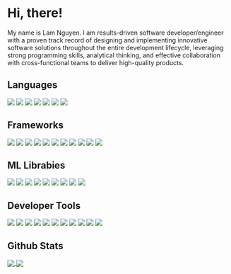 # Hi, there!
My name is Lam Nguyen. I am results-driven software developer/engineer with a proven track record of designing and implementing innovative software solutions throughout the entire development lifecycle, leveraging strong programming skills, analytical thinking, and effective collaboration with cross-functional teams to deliver high-quality products.

## Languages
![](https://img.shields.io/badge/Python-informational?style=flat&logo=python&logoColor=ffffff&color=5a2970)
![](https://img.shields.io/badge/Java-informational?style=flat&logo=openjdk&logoColor=ffffff&color=5a2970)
![](https://img.shields.io/badge/CSharp-informational?style=flat&logo=csharp&logoColor=ffffff&color=5a2970)
![](https://img.shields.io/badge/JavaScript-informational?style=flat&logo=javascript&logoColor=ffffff&color=5a2970)
![](https://img.shields.io/badge/TypeScript-informational?style=flat&logo=typescript&logoColor=ffffff&color=5a2970)
![](https://img.shields.io/badge/HTML-informational?style=flat&logo=html5&logoColor=ffffff&color=5a2970)
![](https://img.shields.io/badge/CSS-informational?style=flat&logo=css3&logoColor=ffffff&color=5a2970)

## Frameworks
![](https://img.shields.io/badge/React.js-informational?style=flat&logo=react&logoColor=ffffff&color=5a2970)
![](https://img.shields.io/badge/Next.js-informational?style=flat&logo=next.js&logoColor=ffffff&color=5a2970)
![](https://img.shields.io/badge/Express.js-informational?style=flat&logo=express&logoColor=ffffff&color=5a2970)
![](https://img.shields.io/badge/GraphQL-informational?style=flat&logo=graphql&logoColor=ffffff&color=5a2970)
![](https://img.shields.io/badge/.NET-informational?style=flat&logo=.net&logoColor=ffffff&color=5a2970)
![](https://img.shields.io/badge/Flask-informational?style=flat&logo=flask&logoColor=ffffff&color=5a2970)
![](https://img.shields.io/badge/FastAPI-informational?style=flat&logo=fastapi&logoColor=ffffff&color=5a2970)
![](https://img.shields.io/badge/Django-informational?style=flat&logo=django&logoColor=ffffff&color=5a2970)
![](https://img.shields.io/badge/TailwindCSS-informational?style=flat&logo=tailwindcss&logoColor=ffffff&color=5a2970)
![](https://img.shields.io/badge/ShadcnUI-informational?style=flat&logo=shadcnui&logoColor=ffffff&color=5a2970)
![](https://img.shields.io/badge/MUI-informational?style=flat&logo=mui&logoColor=ffffff&color=5a2970)

## ML Librabies
![](https://img.shields.io/badge/Numpy-informational?style=flat&logo=numpy&logoColor=ffffff&color=5a2970)
![](https://img.shields.io/badge/Pandas-informational?style=flat&logo=pandas&logoColor=ffffff&color=5a2970)
![](https://img.shields.io/badge/Streamlit-informational?style=flat&logo=streamlit&logoColor=ffffff&color=5a2970)
![](https://img.shields.io/badge/ScikitLearn-informational?style=flat&logo=scikitlearn&logoColor=ffffff&color=5a2970)
![](https://img.shields.io/badge/TensorFlow-informational?style=flat&logo=tensorflow&logoColor=ffffff&color=5a2970)
![](https://img.shields.io/badge/Keras-informational?style=flat&logo=keras&logoColor=ffffff&color=5a2970)
![](https://img.shields.io/badge/PyTorch-informational?style=flat&logo=pytorch&logoColor=ffffff&color=5a2970)
![](https://img.shields.io/badge/OpenCV-informational?style=flat&logo=opencv&logoColor=ffffff&color=5a2970)
![](https://img.shields.io/badge/OpenAI-informational?style=flat&logo=openai&logoColor=ffffff&color=5a2970)

## Developer Tools
![](https://img.shields.io/badge/Git-informational?style=flat&logo=git&logoColor=ffffff&color=5a2970)
![](https://img.shields.io/badge/Docker-informational?style=flat&logo=docker&logoColor=ffffff&color=5a2970)
![](https://img.shields.io/badge/Kubernetes-informational?style=flat&logo=kubernetes&logoColor=ffffff&color=5a2970)
![](https://img.shields.io/badge/Linux-informational?style=flat&logo=linux&logoColor=ffffff&color=5a2970)
![](https://img.shields.io/badge/Redis-informational?style=flat&logo=redis&logoColor=ffffff&color=5a2970)
![](https://img.shields.io/badge/MongoDB-informational?style=flat&logo=mongodb&logoColor=ffffff&color=5a2970)
![](https://img.shields.io/badge/MicrosoftSqlServer-informational?style=flat&logo=microsoftsqlserver&logoColor=ffffff&color=5a2970)
![](https://img.shields.io/badge/MySQL-informational?style=flat&logo=mysql&logoColor=ffffff&color=5a2970)
![](https://img.shields.io/badge/PostgreSQL-informational?style=flat&logo=postgresql&logoColor=ffffff&color=5a2970)
![](https://img.shields.io/badge/Azure-informational?style=flat&logo=microsoftazure&logoColor=ffffff&color=5a2970)
![](https://img.shields.io/badge/AWS-informational?style=flat&logo=amazon&logoColor=ffffff&color=5a2970)


## Github Stats
<a href="https://github.com/LamNg99">
  <img align="center" src="https://github-readme-stats.vercel.app/api?username=LamNg99" />
  <img align="center" src="https://github-readme-stats.vercel.app/api/top-langs?username=LamNg99&langs_count=4" />
</a>
